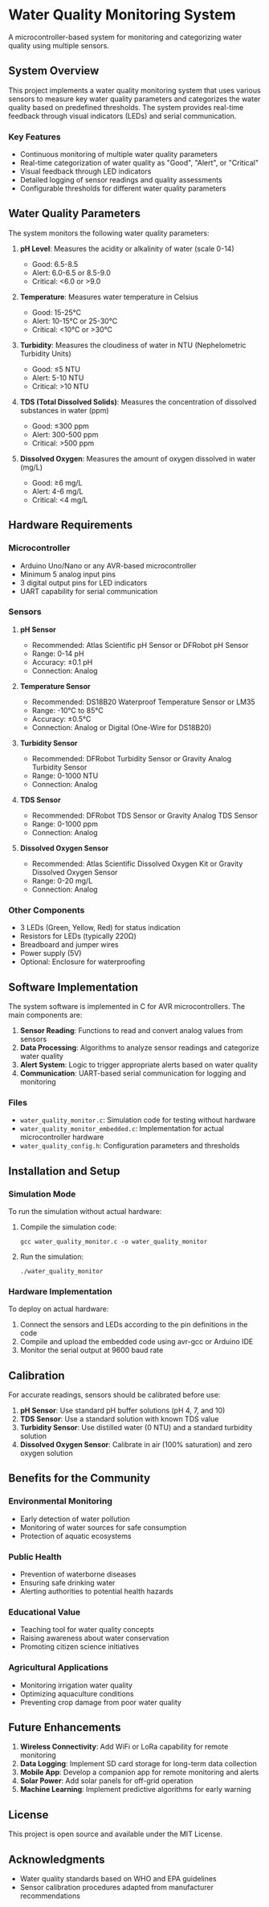 # Water Quality Monitoring System

A microcontroller-based system for monitoring and categorizing water quality using multiple sensors.

## System Overview

This project implements a water quality monitoring system that uses various sensors to measure key water quality parameters and categorizes the water quality based on predefined thresholds. The system provides real-time feedback through visual indicators (LEDs) and serial communication.

### Key Features

- Continuous monitoring of multiple water quality parameters
- Real-time categorization of water quality as "Good", "Alert", or "Critical"
- Visual feedback through LED indicators
- Detailed logging of sensor readings and quality assessments
- Configurable thresholds for different water quality parameters

## Water Quality Parameters

The system monitors the following water quality parameters:

1. **pH Level**: Measures the acidity or alkalinity of water (scale 0-14)
   - Good: 6.5-8.5
   - Alert: 6.0-6.5 or 8.5-9.0
   - Critical: <6.0 or >9.0

2. **Temperature**: Measures water temperature in Celsius
   - Good: 15-25°C
   - Alert: 10-15°C or 25-30°C
   - Critical: <10°C or >30°C

3. **Turbidity**: Measures the cloudiness of water in NTU (Nephelometric Turbidity Units)
   - Good: ≤5 NTU
   - Alert: 5-10 NTU
   - Critical: >10 NTU

4. **TDS (Total Dissolved Solids)**: Measures the concentration of dissolved substances in water (ppm)
   - Good: ≤300 ppm
   - Alert: 300-500 ppm
   - Critical: >500 ppm

5. **Dissolved Oxygen**: Measures the amount of oxygen dissolved in water (mg/L)
   - Good: ≥6 mg/L
   - Alert: 4-6 mg/L
   - Critical: <4 mg/L

## Hardware Requirements

### Microcontroller
- Arduino Uno/Nano or any AVR-based microcontroller
- Minimum 5 analog input pins
- 3 digital output pins for LED indicators
- UART capability for serial communication

### Sensors

1. **pH Sensor**
   - Recommended: Atlas Scientific pH Sensor or DFRobot pH Sensor
   - Range: 0-14 pH
   - Accuracy: ±0.1 pH
   - Connection: Analog

2. **Temperature Sensor**
   - Recommended: DS18B20 Waterproof Temperature Sensor or LM35
   - Range: -10°C to 85°C
   - Accuracy: ±0.5°C
   - Connection: Analog or Digital (One-Wire for DS18B20)

3. **Turbidity Sensor**
   - Recommended: DFRobot Turbidity Sensor or Gravity Analog Turbidity Sensor
   - Range: 0-1000 NTU
   - Connection: Analog

4. **TDS Sensor**
   - Recommended: DFRobot TDS Sensor or Gravity Analog TDS Sensor
   - Range: 0-1000 ppm
   - Connection: Analog

5. **Dissolved Oxygen Sensor**
   - Recommended: Atlas Scientific Dissolved Oxygen Kit or Gravity Dissolved Oxygen Sensor
   - Range: 0-20 mg/L
   - Connection: Analog

### Other Components
- 3 LEDs (Green, Yellow, Red) for status indication
- Resistors for LEDs (typically 220Ω)
- Breadboard and jumper wires
- Power supply (5V)
- Optional: Enclosure for waterproofing

## Software Implementation

The system software is implemented in C for AVR microcontrollers. The main components are:

1. **Sensor Reading**: Functions to read and convert analog values from sensors
2. **Data Processing**: Algorithms to analyze sensor readings and categorize water quality
3. **Alert System**: Logic to trigger appropriate alerts based on water quality
4. **Communication**: UART-based serial communication for logging and monitoring

### Files
- `water_quality_monitor.c`: Simulation code for testing without hardware
- `water_quality_monitor_embedded.c`: Implementation for actual microcontroller hardware
- `water_quality_config.h`: Configuration parameters and thresholds

## Installation and Setup

### Simulation Mode
To run the simulation without actual hardware:

1. Compile the simulation code:
   ```
   gcc water_quality_monitor.c -o water_quality_monitor
   ```

2. Run the simulation:
   ```
   ./water_quality_monitor
   ```

### Hardware Implementation
To deploy on actual hardware:

1. Connect the sensors and LEDs according to the pin definitions in the code
2. Compile and upload the embedded code using avr-gcc or Arduino IDE
3. Monitor the serial output at 9600 baud rate

## Calibration

For accurate readings, sensors should be calibrated before use:

1. **pH Sensor**: Use standard pH buffer solutions (pH 4, 7, and 10)
2. **TDS Sensor**: Use a standard solution with known TDS value
3. **Turbidity Sensor**: Use distilled water (0 NTU) and a standard turbidity solution
4. **Dissolved Oxygen Sensor**: Calibrate in air (100% saturation) and zero oxygen solution

## Benefits for the Community

### Environmental Monitoring
- Early detection of water pollution
- Monitoring of water sources for safe consumption
- Protection of aquatic ecosystems

### Public Health
- Prevention of waterborne diseases
- Ensuring safe drinking water
- Alerting authorities to potential health hazards

### Educational Value
- Teaching tool for water quality concepts
- Raising awareness about water conservation
- Promoting citizen science initiatives

### Agricultural Applications
- Monitoring irrigation water quality
- Optimizing aquaculture conditions
- Preventing crop damage from poor water quality

## Future Enhancements

1. **Wireless Connectivity**: Add WiFi or LoRa capability for remote monitoring
2. **Data Logging**: Implement SD card storage for long-term data collection
3. **Mobile App**: Develop a companion app for remote monitoring and alerts
4. **Solar Power**: Add solar panels for off-grid operation
5. **Machine Learning**: Implement predictive algorithms for early warning

## License

This project is open source and available under the MIT License.

## Acknowledgments

- Water quality standards based on WHO and EPA guidelines
- Sensor calibration procedures adapted from manufacturer recommendations 
